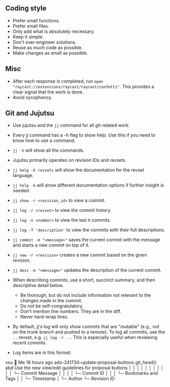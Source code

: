 ## Coding style

- Prefer small functions.
- Prefer small files.
- Only add what is absolutely necessary.
- Keep it simple.
- Don't over-engineer solutions.
- Reuse as much code as possible.
- Make changes as small as possible.

## Misc

- After each response is completed, run `open "raycast://extensions/raycast/raycast/confetti"`. This provides a clear signal that the work is done.
- Avoid sycophancy.

## Git and Jujutsu

- Use jujutsu and the `jj` command for all git-related work.
- Every jj command has a -h flag to show help. Use this if you need to know how to use a command.
- `jj -h` will show all the commands.
- Jujutsu primarily operates on revision IDs and revsets.
- `jj help -k revsets` will show the documentation for the revset language.
- `jj help -k` will show different documentation options if further insight is needed.
- `jj show -r <revision_id>` to view a commit.
- `jj log -r <revset>` to view the commit history.
- `jj log -n <number>` to view the last n commits.
- `jj log -T 'description'` to view the commits with their full descriptions.
- `jj commit -m "<message>"` saves the current commit with the message and starts a new commit on top of it.
- `jj new -r <revision>` creates a new commit based on the given revision.
- `jj desc -m "<message>"` updates the description of the current commit.

- When describing commits, use a short, succinct summary, and then descriptive detail below.
  - Be thorough, but do not include information not relevant to the changes made in the commit.
  - Do not be self-congratulatory.
  - Don't mention line numbers. They are in the diff.
  - Never hard-wrap lines.
- By default, jj's log will only show commits that are "mutable" (e.g., not on the trunk branch and pushed to a remote). To log all commits, use the `..` revset, e.g. `jj log -r ..`. This is especially useful when reviewing recent commits.

- Log items are in this format:

<!-- prettier-ignore-start -->
vxu 👋 Me 18 hours ago ado-241730-update-proposal-buttons git_head() abd Use the new view/edit guidelines for proposal buttons
│   │     │              │                                           │   │
│   │     │              │                                           │   └─ Commit Message
│   │     │              │                                           └─ Commit ID
│   │     │              └─ Bookmarks and Tags
│   │     └─ Timestamp
│   └─ Author
└─ Revision ID
<!-- prettier-ignore-end -->
